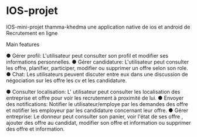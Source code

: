 # IOS-projet
IOS-mini-projet
thamma-khedma
une application native de ios et android  de Recrutement en ligne

Main features

● Gérer profil: 
L'utilisateur peut consulter son profil et modifier ses informations personnelles. 
● Gérer candidature: 
L'utilisateur peut consulter les offre, planifier, participer, modifier ou supprimer un offre selon son role. 
● Chat: 
Les utilisateurs peuvent discuter entre eux dans une discussion de négociation sur les offre les cv et les candidature. 

● Consulter localisation: 
L' utilisateur peut consulter les localisation des entreprise et offre pour voir les recrutement à proximité de lui. 
● Envoyer des notifications: 
Notifier le utilisateur/employe par les demandes des offre et notifier les employeur par  les candidature concernant leur offre. 
● Gérer entreprise: 
Le donneur peut consulter son panier, voir l'état de ses offre , 
ajouter des offre au candidat, modifier son offre et information ou supprimer des offre et information. 
